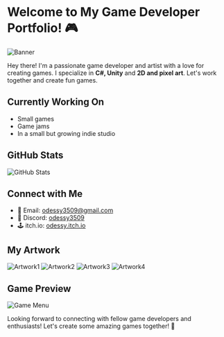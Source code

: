 # Welcome to My Game Developer Portfolio! 🎮

![Banner](https://github.com/odessy3509/Odessy.github.io/assets/137520021/06cb6ea7-c490-4056-8d8d-e1abcb3ec8b9)

Hey there! I'm a passionate game developer and artist with a love for creating games. I specialize in **C#, Unity** and **2D and pixel art**. Let's work together and create fun games.

## Currently Working On

- Small games
- Game jams
- In a small but growing indie studio

## GitHub Stats

![GitHub Stats](https://github-readme-stats.vercel.app/api?username=odessy3509&show_icons=true&theme=radical)

## Connect with Me

- 📧 Email: [odessy3509@gmail.com](mailto:odessy3509@gmail.com)
- 💬 Discord: [odessy3509](https://discord.com/users/odessy3509)
- 🕹️ itch.io: [odessy.itch.io](https://odessy.itch.io/)

## My Artwork

![Artwork1](https://i.gyazo.com/421be63b9f0484e2b3e091f1a305066f.gif)
![Artwork2](https://i.gyazo.com/87f5f89b6c8015dc8fb44e504d0a234e.gif)
![Artwork3](https://i.gyazo.com/9406abee664760b76d9ac888a309dcb6.gif)
![Artwork4](https://i.gyazo.com/97ac69f8357fd372face675541328229.gif)

## Game Preview

![Game Menu](https://github.com/odessy3509/Odessy.github.io/assets/137520021/ac0ee750-45c5-4042-9713-c11c097339be)

Looking forward to connecting with fellow game developers and enthusiasts! Let's create some amazing games together! 🚀


